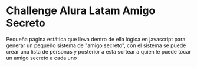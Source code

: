 # Challenge Alura Latam Amigo Secreto
Pequeña página estática que lleva dentro de ella lógica en javascript para generar un pequeño sistema de "amigo secreto", con el sistema se puede crear una lista de personas y posterior a esta sortear a quien le puede tocar un amigo secreto a cada uno
